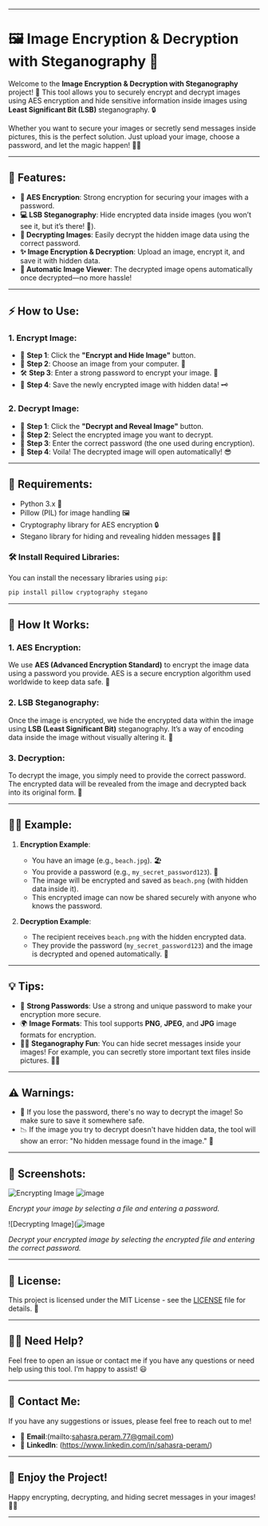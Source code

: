 
---

# 🖼️ Image Encryption & Decryption with Steganography 🔐

Welcome to the **Image Encryption & Decryption with Steganography** project! 🎉 This tool allows you to securely encrypt and decrypt images using AES encryption and hide sensitive information inside images using **Least Significant Bit (LSB)** steganography. 🔒

Whether you want to secure your images or secretly send messages inside pictures, this is the perfect solution. Just upload your image, choose a password, and let the magic happen! 🎩✨

---

## 🚀 Features:

- **🔐 AES Encryption**: Strong encryption for securing your images with a password.
- **💻 LSB Steganography**: Hide encrypted data inside images (you won’t see it, but it’s there! 👀).
- **📸 Decrypting Images**: Easily decrypt the hidden image data using the correct password.
- **✨ Image Encryption & Decryption**: Upload an image, encrypt it, and save it with hidden data.
- **🌟 Automatic Image Viewer**: The decrypted image opens automatically once decrypted—no more hassle!

---

## ⚡ How to Use:

### 1. **Encrypt Image:**

- 💼 **Step 1**: Click the **"Encrypt and Hide Image"** button.
- 🔐 **Step 2**: Choose an image from your computer. 📸
- 🛠️ **Step 3**: Enter a strong password to encrypt your image. 🔑
- 💾 **Step 4**: Save the newly encrypted image with hidden data! 🗝️

### 2. **Decrypt Image:**

- 📂 **Step 1**: Click the **"Decrypt and Reveal Image"** button.
- 🔑 **Step 2**: Select the encrypted image you want to decrypt.
- 🧩 **Step 3**: Enter the correct password (the one used during encryption).
- 📸 **Step 4**: Voila! The decrypted image will open automatically! 😎

---

## 🔧 Requirements:

- Python 3.x 🐍
- Pillow (PIL) for image handling 🖼️
- Cryptography library for AES encryption 🔒
- Stegano library for hiding and revealing hidden messages 🕵️‍♂️

### 🛠️ Install Required Libraries:

You can install the necessary libraries using `pip`:

```bash
pip install pillow cryptography stegano
```

---

## 🌟 How It Works:

### 1. **AES Encryption**:
We use **AES (Advanced Encryption Standard)** to encrypt the image data using a password you provide. AES is a secure encryption algorithm used worldwide to keep data safe. 🔐

### 2. **LSB Steganography**:
Once the image is encrypted, we hide the encrypted data within the image using **LSB (Least Significant Bit)** steganography. It’s a way of encoding data inside the image without visually altering it. 🤫

### 3. **Decryption**:
To decrypt the image, you simply need to provide the correct password. The encrypted data will be revealed from the image and decrypted back into its original form. 🧩

---

## 🧑‍💻 Example:

1. **Encryption Example**:

   - You have an image (e.g., `beach.jpg`). 🏖️
   - You provide a password (e.g., `my_secret_password123`). 🔑
   - The image will be encrypted and saved as `beach.png` (with hidden data inside it).
   - This encrypted image can now be shared securely with anyone who knows the password.

2. **Decryption Example**:

   - The recipient receives `beach.png` with the hidden encrypted data.
   - They provide the password (`my_secret_password123`) and the image is decrypted and opened automatically. 🌈

---

## 💡 Tips:

- 🔑 **Strong Passwords**: Use a strong and unique password to make your encryption more secure.
- 🌍 **Image Formats**: This tool supports **PNG**, **JPEG**, and **JPG** image formats for encryption.
- 🕵️‍♂️ **Steganography Fun**: You can hide secret messages inside your images! For example, you can secretly store important text files inside pictures. 📄🎨

---

## ⚠️ Warnings:

- 🚨 If you lose the password, there's no way to decrypt the image! So make sure to save it somewhere safe.
- 📉 If the image you try to decrypt doesn't have hidden data, the tool will show an error: "No hidden message found in the image." 🛑

---

## 📸 Screenshots:

![Encrypting Image](![image](https://github.com/user-attachments/assets/aeb54335-39c9-4f0b-abd7-e3d456797532)
)
![image](https://github.com/user-attachments/assets/f985aa71-fd5d-40ac-bc57-3388747d0597)

*Encrypt your image by selecting a file and entering a password.*

![Decrypting Image](![image](https://github.com/user-attachments/assets/e0fbd505-be88-4c07-b9b7-38f15688b27b)

*Decrypt your encrypted image by selecting the encrypted file and entering the correct password.*

---

## 📜 License:

This project is licensed under the MIT License - see the [LICENSE](LICENSE) file for details. 📄

---

## 🙋‍♂️ Need Help?

Feel free to open an issue or contact me if you have any questions or need help using this tool. I’m happy to assist! 😃

---

## 📧 Contact Me:

If you have any suggestions or issues, please feel free to reach out to me!

- 📩 **Email**:(mailto:sahasra.peram.77@gmail.com)
- 💼 **LinkedIn**: (https://www.linkedin.com/in/sahasra-peram/)

---

## 🎉 Enjoy the Project!

Happy encrypting, decrypting, and hiding secret messages in your images! 🎨🔐

---

